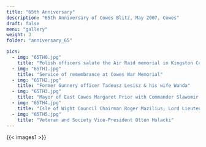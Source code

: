 ```yaml
---
title: "65th Anniversary"
description: "65th Anniversary of Cowes Blitz, May 2007, Cowes"
draft: false
menu: "gallery"
weight: 3
folder: "anniversary_65"

pics:
  - img: "65TH0.jpg"
    title: "Polish officers salute the Air Raid memorial in Kingston Cemetery, East Cowes"
  - img: "65TH1.jpg"
    title: "Service of remembrance at Cowes War Memorial"
  - img: "65TH2.jpg"
    title: "Former Gunnery officer Tadeusz Lesisz & his wife Wanda"
  - img: "65TH3.jpg"
    title: "Mayor of East Cowes Margaret Prior with Commander Slawomir Kudela, O-i-C of Museum, and Commander Jerzy Lubkowski, O-i-C of Ship"
  - img: "65TH4.jpg"
    title: "Isle of Wight Council Chairman Roger Mazilius; Lord Lieutenant of IW Maj. Gen. Martin White; IW High Sheriff David Langdon"
  - img: "65TH5.jpg"
    title: "Veteran and Society Vice-President Otton Hulacki"
---
```


 {{< images1 >}}
